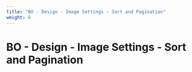 ```yaml
---
title: "BO - Design - Image Settings - Sort and Pagination"
weight: 6
---
```


# BO - Design - Image Settings - Sort and Pagination
